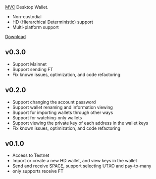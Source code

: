 [MVC](https://www.microvisionchain.com/) Desktop Wallet.

- Non-custodial
- HD (Hierarchical Deterministic) support
- Multi-platform support

[Download](https://github.com/gitzhou/vision-box/releases/latest)

## v0.3.0

- Support Mainnet
- Support sending FT
- Fix known issues, optimization, and code refactoring

## v0.2.0

- Support changing the account password
- Support wallet renaming and information viewing
- Support for importing wallets through other ways
- Support for watching-only wallets
- Support viewing the private key of each address in the wallet keys
- Fix known issues, optimization, and code refactoring

## v0.1.0

- Access to Testnet
- Import or create a new HD wallet, and view keys in the wallet
- Send and receive SPACE, support selecting UTXO and pay-to-many
- only supports receive FT
